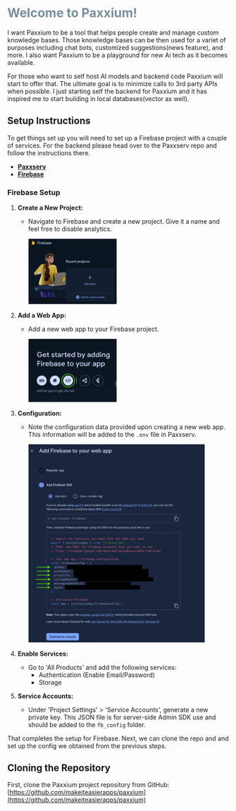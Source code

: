 # <span style="color:#78909c">Welcome to Paxxium!</span>

I want Paxxium to be a tool that helps people create and manage custom knowledge bases. Those knowledge bases can be then used for a variet of purposes including chat bots, customized suggestions(news feature), and more. I also want Paxxium to be a playground for new Ai tech as it becomes available.

For those who want to self host AI models and backend code Paxxium will start to offer that. The ultimate goal is to minimize calls to 3rd party APIs when possible. I just starting self the backend for Paxxium and it has inspired me to start building in local databases(vector as well).

## Setup Instructions

To get things set up you will need to set up a Firebase project with a couple of services. For the backend please head over to the Paxxserv repo and follow the instructions there.

- **[Paxxserv](https://github.com/makeiteasierapps/paxxserv)**
- **[Firebase](https://firebase.google.com/)**

### Firebase Setup

1. **Create a New Project:**
   - Navigate to Firebase and create a new project. Give it a name and feel free to disable analytics.

     <img src="readme/newProject.png" width="200">

2. **Add a Web App:**
   - Add a new web app to your Firebase project.

     <img src="readme/addApp.png" width="200">

3. **Configuration:**
   - Note the configuration data provided upon creating a new web app. This information will be added to the `.env` file in Paxxserv.

     <img src="readme/clientFirebaseConfig.png" width="400">

4. **Enable Services:**
   - Go to 'All Products' and add the following services:
     - Authentication (Enable Email/Password)
     - Storage

5. **Service Accounts:**
   - Under 'Project Settings' > 'Service Accounts', generate a new private key. This JSON file is for server-side Admin SDK use and should be added to the `fb_config` folder.


That completes the setup for Firebase. Next, we can clone the repo and and set up the config we obtained from the previous steps.

## Cloning the Repository

First, clone the Paxxium project repository from GitHub:
[https://github.com/makeiteasierapps/paxxium](https://github.com/makeiteasierapps/paxxium)


